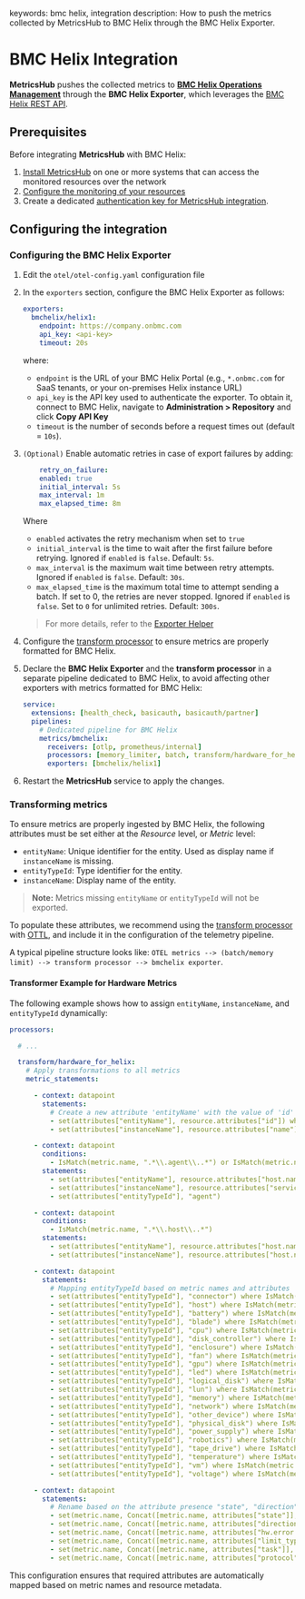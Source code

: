 keywords: bmc helix, integration
description: How to push the metrics collected by MetricsHub to BMC Helix through the BMC Helix Exporter.

# BMC Helix Integration

<!-- MACRO{toc|fromDepth=1|toDepth=2|id=toc} -->

**MetricsHub** pushes the collected metrics to [**BMC Helix Operations Management**](https://www.bmc.com/it-solutions/bmc-helix-operations-management.html) through the **BMC Helix Exporter**, which leverages the [BMC Helix REST API](https://docs.bmc.com/docs/helixoperationsmanagement/244/en/metric-operation-management-endpoints-in-the-rest-api-1392780044.html).

## Prerequisites

Before integrating **MetricsHub** with BMC Helix:

1. [Install MetricsHub](../installation/index.md) on one or more systems that can access the monitored resources over the network
2. [Configure the monitoring of your resources](../configuration/configure-monitoring.md)
3. Create a dedicated [authentication key for MetricsHub integration](https://docs.bmc.com/docs/helixportal244/using-api-keys-for-external-integrations-1391501992.html).

## Configuring the integration

### Configuring the BMC Helix Exporter

1. Edit the `otel/otel-config.yaml` configuration file
2. In the `exporters` section, configure the BMC Helix Exporter as follows:
    
    ```yaml
    exporters:
      bmchelix/helix1:
        endpoint: https://company.onbmc.com
        api_key: <api-key>
        timeout: 20s
    ```

    where:
   - `endpoint` is the URL of your BMC Helix Portal (e.g., `*.onbmc.com` for SaaS tenants, or your on-premises Helix instance URL)
   - `api_key` is the API key used to authenticate the exporter. To obtain it, connect to BMC Helix, navigate to **Administration > Repository** and click **Copy API Key**
   - `timeout` is the number of seconds before a request times out (default = `10s`).
 
3. `(Optional)` Enable automatic retries in case of export failures by adding:

    ```yaml
        retry_on_failure:
        enabled: true
        initial_interval: 5s
        max_interval: 1m
        max_elapsed_time: 8m
    ```

    Where
     - `enabled` activates the retry mechanism when set to `true`
     - `initial_interval` is the time to wait after the first failure before retrying. Ignored if `enabled` is `false`. Default: `5s`.
     - `max_interval` is the maximum wait time between retry attempts. Ignored if `enabled` is `false`. Default: `30s`.
     - `max_elapsed_time` is the maximum total time to attempt sending a batch. If set to 0, the retries are never stopped. Ignored if `enabled` is `false`. Set to `0` for unlimited retries. Default: `300s`.


    > For more details, refer to the [Exporter Helper](https://github.com/open-telemetry/opentelemetry-collector/tree/main/exporter/exporterhelper#configuration)

4. Configure the [transform processor](#transformer-example-for-hardware-metrics) to ensure metrics are properly formatted for BMC Helix.

5. Declare the **BMC Helix Exporter** and the **transform processor** in a separate pipeline dedicated to BMC Helix, to avoid affecting other exporters with metrics formatted for BMC Helix:

    ```yaml
    service:
      extensions: [health_check, basicauth, basicauth/partner]
      pipelines:
        # Dedicated pipeline for BMC Helix
        metrics/bmchelix:
          receivers: [otlp, prometheus/internal]
          processors: [memory_limiter, batch, transform/hardware_for_helix]
          exporters: [bmchelix/helix1]
    ```

6. Restart the **MetricsHub** service to apply the changes.

### Transforming metrics

To ensure metrics are properly ingested by BMC Helix, the following attributes must be set either at the *Resource* level, or  *Metric* level:  

- `entityName`: Unique identifier for the entity. Used as display name if `instanceName` is missing.
- `entityTypeId`: Type identifier for the entity.
- `instanceName`: Display name of the entity.

> **Note:**  Metrics missing `entityName` or `entityTypeId` will not be exported.

To populate these attributes, we recommend using the [transform processor](https://github.com/open-telemetry/opentelemetry-collector-contrib/tree/main/processor/transformprocessor) with [OTTL](https://github.com/open-telemetry/opentelemetry-collector-contrib/tree/main/pkg/ottl), and include it in the configuration of the telemetry pipeline.

A typical pipeline structure looks like: `OTEL metrics --> (batch/memory limit) --> transform processor --> bmchelix exporter`.

#### Transformer Example for Hardware Metrics

The following example shows how to assign `entityName`, `instanceName`, and `entityTypeId` dynamically:

```yaml
processors:

  # ...

  transform/hardware_for_helix:
    # Apply transformations to all metrics
    metric_statements:

      - context: datapoint
        statements:
          # Create a new attribute 'entityName' with the value of 'id'
          - set(attributes["entityName"], resource.attributes["id"]) where resource.attributes["id"] != nil
          - set(attributes["instanceName"], resource.attributes["name"]) where resource.attributes["name"] != nil

      - context: datapoint
        conditions:
          - IsMatch(metric.name, ".*\\.agent\\..*") or IsMatch(metric.name, "metricshub\\.license\\..*")
        statements:
          - set(attributes["entityName"], resource.attributes["host.name"]) where resource.attributes["host.name"] != nil
          - set(attributes["instanceName"], resource.attributes["service.name"]) where resource.attributes["service.name"] != nil
          - set(attributes["entityTypeId"], "agent")

      - context: datapoint
        conditions:
          - IsMatch(metric.name, ".*\\.host\\..*")
        statements:
          - set(attributes["entityName"], resource.attributes["host.name"]) where resource.attributes["host.name"] != nil
          - set(attributes["instanceName"], resource.attributes["host.name"]) where resource.attributes["host.name"] != nil

      - context: datapoint
        statements:
          # Mapping entityTypeId based on metric names and attributes
          - set(attributes["entityTypeId"], "connector") where IsMatch(metric.name, ".*\\.connector\\..*")
          - set(attributes["entityTypeId"], "host") where IsMatch(metric.name, ".*\\.host\\..*") or attributes["hw.type"] == "host"
          - set(attributes["entityTypeId"], "battery") where IsMatch(metric.name, "hw\\.battery\\..*") or attributes["hw.type"] == "battery"
          - set(attributes["entityTypeId"], "blade") where IsMatch(metric.name, "hw\\.blade\\..*") or attributes["hw.type"] == "blade"
          - set(attributes["entityTypeId"], "cpu") where IsMatch(metric.name, "hw\\.cpu\\..*") or attributes["hw.type"] == "cpu"
          - set(attributes["entityTypeId"], "disk_controller") where IsMatch(metric.name, "hw\\.disk_controller\\..*") or attributes["hw.type"] == "disk_controller"
          - set(attributes["entityTypeId"], "enclosure") where IsMatch(metric.name, "hw\\.enclosure\\..*") or attributes["hw.type"] == "enclosure"
          - set(attributes["entityTypeId"], "fan") where IsMatch(metric.name, "hw\\.fan\\..*") or attributes["hw.type"] == "fan"
          - set(attributes["entityTypeId"], "gpu") where IsMatch(metric.name, "hw\\.gpu\\..*") or attributes["hw.type"] == "gpu"
          - set(attributes["entityTypeId"], "led") where IsMatch(metric.name, "hw\\.led\\..*") or attributes["hw.type"] == "led"
          - set(attributes["entityTypeId"], "logical_disk") where IsMatch(metric.name, "hw\\.logical_disk\\..*") or attributes["hw.type"] == "logical_disk"
          - set(attributes["entityTypeId"], "lun") where IsMatch(metric.name, "hw\\.lun\\..*") or attributes["hw.type"] == "lun"
          - set(attributes["entityTypeId"], "memory") where IsMatch(metric.name, "hw\\.memory\\..*") or attributes["hw.type"] == "memory"
          - set(attributes["entityTypeId"], "network") where IsMatch(metric.name, "hw\\.network\\..*") or attributes["hw.type"] == "network"
          - set(attributes["entityTypeId"], "other_device") where IsMatch(metric.name, "hw\\.other_device\\..*") or attributes["hw.type"] == "other_device"
          - set(attributes["entityTypeId"], "physical_disk") where IsMatch(metric.name, "hw\\.physical_disk\\..*") or attributes["hw.type"] == "physical_disk"
          - set(attributes["entityTypeId"], "power_supply") where IsMatch(metric.name, "hw\\.power_supply\\..*") or attributes["hw.type"] == "power_supply"
          - set(attributes["entityTypeId"], "robotics") where IsMatch(metric.name, "hw\\.robotics\\..*") or attributes["hw.type"] == "robotics"
          - set(attributes["entityTypeId"], "tape_drive") where IsMatch(metric.name, "hw\\.tape_drive\\..*") or attributes["hw.type"] == "tape_drive"
          - set(attributes["entityTypeId"], "temperature") where IsMatch(metric.name, "hw\\.temperature.*") or attributes["hw.type"] == "temperature"
          - set(attributes["entityTypeId"], "vm") where IsMatch(metric.name, "hw\\.vm\\..*") or attributes["hw.type"] == "vm"
          - set(attributes["entityTypeId"], "voltage") where IsMatch(metric.name, "hw\\.voltage.*") or attributes["hw.type"] == "voltage"

      - context: datapoint
        statements:
          # Rename based on the attribute presence "state", "direction", "hw.error.type", "limit_type", "task"
          - set(metric.name, Concat([metric.name, attributes["state"]], ".")) where attributes["state"] != nil
          - set(metric.name, Concat([metric.name, attributes["direction"]], ".")) where attributes["direction"] != nil
          - set(metric.name, Concat([metric.name, attributes["hw.error.type"]], ".")) where attributes["hw.error.type"] != nil
          - set(metric.name, Concat([metric.name, attributes["limit_type"]], ".")) where attributes["limit_type"] != nil
          - set(metric.name, Concat([metric.name, attributes["task"]], ".")) where attributes["task"] != nil
          - set(metric.name, Concat([metric.name, attributes["protocol"]], ".")) where attributes["protocol"] != nil
```

This configuration ensures that required attributes are automatically mapped based on metric names and resource metadata.
